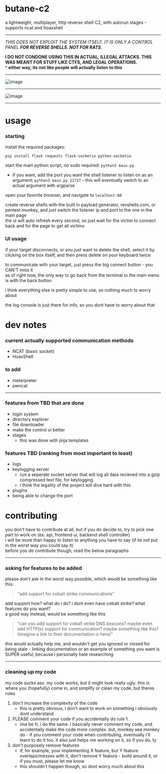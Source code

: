 # butane-c2
a lightweight, multiplayer, http reverse shell C2, with autorun stages - supports ncat and hoaxshell

***

*THIS DOES NOT EXPLOIT THE SYSTEM ITSELF. IT IS ONLY A CONTROL PANEL **FOR REVERSE SHELLS. NOT FOR RATS.***  

**I DO NOT CONDONE USING THIS IN ACTUAL, ILLEGAL ATTACKS. THIS WAS MEANT FOR STUFF LIKE CTFS, AND LEGAL OPERATIONS.**  
**^ either way, its not like people will actually listen to this**

***
![image](https://github.com/whatotter/butane-c2/assets/42103041/7eb031b5-7156-414d-a1ab-0d338f4efbe5)
***
![image](https://github.com/whatotter/butane-c2/assets/42103041/9518b6ea-bda0-40d2-8242-dd7f033260dd)
***

# usage

### starting
install the required packages:  
```
pip install flask requests flask-socketio python-socketio
```

start the main python script, no sudo required: `python3 main.py`  
 - if you want, add the port you want the shell listener to listen on as an argument: `python3 main.py 12727` - this will eventually switch to an actual argument with argparse  

open your favorite browser, and navigate to `localhost:80`  

create reverse shells with the built in payload generator, revshells.com, or pentest monkey, and just switch the listener ip and port to the one in the main page  
the ui will auto refresh every second, so just wait for the victim to connect back and for the page to get all victims  

### UI usage
if your target disconnects, or you just want to delete the shell, select it by clicking on the box itself, and then press delete on your keyboard twice

to communicate with your target, just press the big connect button - you CAN'T miss it  
as of right now, the only way to go back from the terminal to the main menu is with the back button

i think everything else is pretty simple to use, so nothing much to worry about  

the log console is just there for info, so you dont have to worry about that

# dev notes
### current actually supported communication methods
- NCAT (basic socket)
- HoaxShell

### to add
- meterpreter
- pwncat
  
***
### features from TBD that are done
- login system
- directory explorer
- file downloader
- make the control ui better
- stages
  - this was done with jinja templates
### features TBD (ranking from most important to least)
- logs
- keylogging server
  - run a seperate socket server that will log all data recieved into a gzip compressed text file, for keylogging
  - i think the legality of the project will dive hard with this
- plugins
- being able to change the port

# contributing
you don't have to contribute at all, but if you do decide to, try to pick one part to work on (ex: api, frontend ui, backend shell controller)  
i will be more than happy to listen to anything you have to say (if its not put in the worst way you could say it)  
before you do contribute though, read the below paragraphs

***
### asking for features to be added
please don't ask in the worst way possible, which would be something like this:  

> "add support for cobalt strike communications"

add support how? what do i do? i dont even have cobalt strike? what features do you want?  
a good way instead, would be something like this  

> "can you add support for cobalt strike DNS beacons? maybe even add HTTP(s) support for communication? maybe something like this? (imagine a link to their documentation is here)"  

this would actually help me, and wouldn't get you ignored or closed for being stale - linking documentation or an example of something you want is SUPER useful, because i personally hate researching

***
### cleaning up my code
my code sucks ass. my code works, but it might look really ugly. this is where you (hopefully) come in, and simplify or clean my code, but theres rules  

1. don't increase the complexity of the code
   - this is pretty obvious, i don't want to work on something i obviously dont understand
2. PLEASE comment your code if you accidentally do rule 1.
   - ima be fr, i do the same. i basically never comment my code, and accidentally make the code more complex. but, monkey see monkey do - if you comment your code when contributing, eventually i'll learn to do it too. it also just helps me working on it, so if you do, ty
3. don't purposely remove features
   - if, for example, your implementing X feature, but Y feature overlaps/messes with it, don't remove Y feature - build around it, or if you must, please let me know
   - this shouldn't happen though, so dont worry much about this
